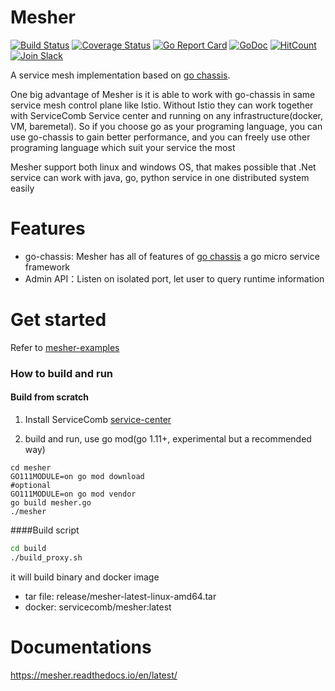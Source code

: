 # Mesher

[![Build Status](https://travis-ci.org/go-mesh/mesher.svg?branch=master)](https://travis-ci.org/go-mesh/mesher) [![Coverage Status](https://coveralls.io/repos/github/go-mesh/mesher/badge.svg?branch=master)](https://coveralls.io/github/go-mesh/mesher?branch=master) [![Go Report Card](https://goreportcard.com/badge/github.com/go-mesh/mesher)](https://goreportcard.com/report/github.com/go-mesh/mesher) [![GoDoc](https://godoc.org/github.com/go-mesh/mesher?status.svg)](https://godoc.org/github.com/go-mesh/mesher) [![HitCount](http://hits.dwyl.io/go-mesh/mesher.svg)](http://hits.dwyl.io/go-mesh/mesher) [![Join Slack](https://img.shields.io/badge/Join-Slack-orange.svg)](https://join.slack.com/t/go-chassis/shared_invite/enQtMzk0MzAyMjEzNzEyLTRjOWE3NzNmN2IzOGZhMzZkZDFjODM1MDc5ZWI0YjcxYjM1ODNkY2RkNmIxZDdlOWI3NmQ0MTg3NzBkNGExZGU)

A service mesh implementation based on [go chassis](https://github.com/go-chassis/go-chassis).

One big advantage of Mesher is it is able to 
work with go-chassis in same service mesh control plane like Istio. Without Istio they can work 
together with ServiceComb Service center and running on any infrastructure(docker, VM, baremetal). 
So if you choose go as your programing language, you can use go-chassis to gain better performance, and you can freely use 
other programing language which suit your service the most

Mesher support both linux and windows OS, 
that makes possible that .Net service can work with java, go, python service in one distributed system easily

# Features
- go-chassis: Mesher has all of features of [go chassis](https://github.com/go-chassis/go-chassis)
a go micro service framework
- Admin API：Listen on isolated port, let user to query runtime information 


# Get started
Refer to [mesher-examples](https://github.com/go-mesh/mesher-examples)

### How to build and run
#### Build from scratch
1. Install ServiceComb [service-center](https://github.com/ServiceComb/service-center/releases)

2. build and run, use go mod(go 1.11+, experimental but a recommended way)
```shell
cd mesher
GO111MODULE=on go mod download
#optional
GO111MODULE=on go mod vendor
go build mesher.go
./mesher
```
####Build script
```bash
cd build
./build_proxy.sh

```
it will build binary and docker image
- tar file: release/mesher-latest-linux-amd64.tar
- docker: servicecomb/mesher:latest

# Documentations

https://mesher.readthedocs.io/en/latest/
